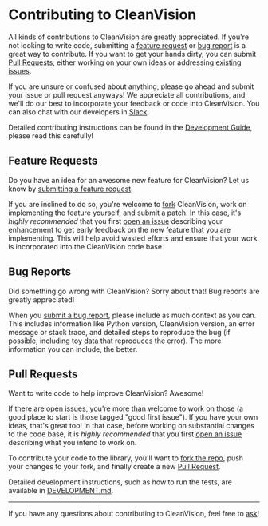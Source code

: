 # Contributing to CleanVision

All kinds of contributions to CleanVision are greatly appreciated. If you're not looking to write code, submitting a [feature request](#feature-requests) or
[bug report](#bug-reports) is a great way to contribute. If you want to get
your hands dirty, you can submit [Pull Requests](#pull-requests), either working on your
own ideas or addressing [existing issues][issues].

If you are unsure or confused about anything, please go ahead and submit your
issue or pull request anyways! We appreciate all contributions, and we'll do
our best to incorporate your feedback or code into CleanVision. 
You can also chat with our developers in [Slack](https://cleanlab.ai/slack).

Detailed contributing instructions can be found in the [Development Guide](DEVELOPMENT.md), please read this carefully!


## Feature Requests

Do you have an idea for an awesome new feature for CleanVision? Let us know by
[submitting a feature request][issue].

If you are inclined to do so, you're welcome to [fork][fork] CleanVision, work on
implementing the feature yourself, and submit a patch. In this case, it's
*highly recommended* that you first [open an issue][issue] describing your
enhancement to get early feedback on the new feature that you are implementing.
This will help avoid wasted efforts and ensure that your work is incorporated
into the CleanVision code base.

## Bug Reports

Did something go wrong with CleanVision? Sorry about that! Bug reports are greatly
appreciated!

When you [submit a bug report][issue], please include as much context as you
can. This includes information like Python version, CleanVision version, an error
message or stack trace, and detailed steps to reproduce the bug (if possible, including toy data that reproduces the error). The more information you can include, the better.

## Pull Requests

Want to write code to help improve CleanVision? Awesome!

If there are [open issues][issues], you're more than welcome to work on those (a good place to start is those tagged "good first issue"). If you have your own ideas, that's great too! In that case, before working on substantial changes to the code base, it is *highly recommended* that you first
[open an issue][issue] describing what you intend to work on.

To contribute your code to the library, you'll want to [fork the repo](https://docs.github.com/en/get-started/quickstart/fork-a-repo), push your changes to your fork, and finally create a new [Pull Request][pr].

Detailed development instructions, such as how to run the tests, are available
in [DEVELOPMENT.md](DEVELOPMENT.md).

---

If you have any questions about contributing to CleanVision, feel free to
[ask][discussions]!

[issue]: https://github.com/cleanlab/cleanvision/issues/new
[issues]: https://github.com/cleanlab/cleanvision/issues
[fork]: https://github.com/cleanlab/cleanvision/fork
[pr]: https://github.com/cleanlab/cleanvision/pulls
[discussions]: https://github.com/cleanlab/cleanvision/discussions
